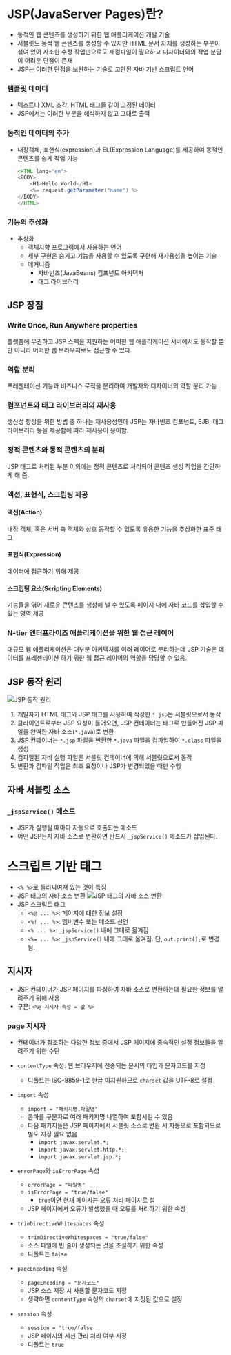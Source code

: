 # JSP(JavaServer Pages)란?
- 동적인 웹 콘텐츠를 생성하기 위한 웹 애플리케이션 개발 기술
- 서블릿도 동적 웹 콘텐츠를 생성할 수 있지만 HTML 문서 자체를 생성하는 부분이 섞여 있어 사소한 수정 작업만으로도 재컴파일이 필요하고 디자이너와의 작업 분담이 어려운 단점이 존재
- JSP는 이러한 단점을 보완하는 기술로 고안된 자바 기반 스크립트 언어
### 템플릿 데이터
- 텍스트나 XML 조각, HTML 태그들 같이 고정된 데이터
- JSP에서는 이러한 부분을 해석하지 않고 그대로 출력 
### 동적인 데이터의 추가
- 내장객체, 표현식(expression)과 EL(Expression Language)를 제공하여 동적인 콘텐츠를 쉽게 작업 가능 
    ```java
    <HTML lang="en">
    <BODY>
        <H1>Hello World</H1>
        <%= request.getParameter("name") %>
    </BODY>
    </HTML>
    ```
  
### 기능의 추상화
- 추상화
  - 객체지향 프로그램에서 사용하는 언어
  - 세부 구현은 숨기고 기능을 사용할 수 있도록 구현해 재사용성을 높이는 기술
  - 메커니즘
    - 자바빈즈(JavaBeans) 컴포넌트 아키텍처
    - 태그 라이브러리
    
## JSP 장점
### Write Once, Run Anywhere properties
플랫폼에 무관하고 JSP 스펙을 지원하는 어떠한 웹 애플리케이션 서버에서도 동작할 뿐만 아니라 어떠한 웹 브라우저로도 접근할 수 있다.
### 역할 분리
프레젠테이션 기능과 비즈니스 로직을 분리하여 개발자와 디자이너의 역할 분리 가능
### 컴포넌트와 태그 라이브러리의 재사용
생산성 향상을 위한 방법 중 하나는 재사용성인데 JSP는 자바빈즈 컴포넌트, EJB, 태그 라이브러리 등을 제공함에 따라 재사용이 용이함.
### 정적 콘텐츠와 동적 콘텐츠의 분리
JSP 태그로 처리된 부분 이외에는 정적 콘텐츠로 처리되어 콘텐츠 생성 작업을 간단하게 해 줌.
### 액션, 표현식, 스크립팅 제공
#### 액션(Action)
내장 객체, 혹은 서버 측 객체와 상호 동작할 수 있도록 유용한 기능을 추상화한 표준 태그
#### 표현식(Expression)
데이터에 접근하기 위해 제공
#### 스크립팅 요소(Scripting Elements)
기능들을 엮어 새로운 콘텐츠를 생성해 낼 수 있도록 페이지 내에 자바 코드를 삽입할 수 있는 영역 제공 
### N-tier 엔터프라이즈 애플리케이션을 위한 웹 접근 레이어
대규모 웹 애플리케이션은 대부분 아키텍처를 여러 레이어로 분리하는데 JSP 기술은 데이터를 프레젠테이션 하기 위한 웹 접근 레이어의 역할을 담당할 수 있음.
## JSP 동작 원리
![JSP 동작 원리](https://img1.daumcdn.net/thumb/R800x0/?scode=mtistory2&fname=https%3A%2F%2Fblog.kakaocdn.net%2Fdn%2FcuaI7I%2FbtqEwRYslXe%2FtinrWC90VkGF9p2gH7Lc0K%2Fimg.png)
1. 개발자가 HTML 태그와 JSP 태그를 사용하여 작성한 `*.jsp`는 서블릿으로서 동작
2. 클라이언트로부터 JSP 요청이 들어오면, JSP 컨테이너는 태그로 만들어진 JSP 파일을 완벽한 자바 소스(`*.java`)로 변환
3. JSP 컨테이너는 `*.jsp` 파일을 변환한 `*.java` 파일을 컴파일하여 `*.class` 파일을 생성
4. 컴파일된 자바 실행 파일은 서블릿 컨테이너에 의해 서블릿으로서 동작
5. 변환과 컴파일 작업은 최초 요청이나 JSP가 변경되었을 때만 수행
## 자바 서블릿 소스
### `_jspService()` 메소드
- JSP가 실행될 때마다 자동으로 호출되는 메소드
- 어떤 JSP든지 자바 소스로 변환하면 반드시 `_jspService()` 메소드가 삽입된다.
# 스크립트 기반 태그
- `<% %>`로 둘러싸여져 있는 것이 특징
- JSP 태그의 자바 소스 변환
  ![JSP 태그의 자바 소스 변환](https://blog.kakaocdn.net/dn/bvfwN6/btqEwgj8PCW/hf5iAOnaZKLDhH754KtI61/img.png)
- JSP 스크립트 태그
  - `<%@ ... %>`: 페이지에 대한 정보 설정
  - `<%! ... %>`: 멤버변수 또는 메소드 선언
  - `<% ... %>`: `_jspService()` 내에 그대로 옮겨짐
  - `<%= ... %>`: `_jspService()` 내에 그대로 옮겨짐. 단, `out.print();`로 변경됨.
## 지시자
- JSP 컨테이너가 JSP 페이지를 파싱하여 자바 소스로 변환하는데 필요한 정보를 알려주기 위해 사용
- 구문: `<%@ 지시자 속성 = 값 %>` 
### page 지시자
- 컨테이너가 참조하는 다양한 정보 중에서 JSP 페이지에 종속적인 설정 정보들을 알려주기 위한 수단
- `contentType` 속성: 웹 브라우저에 전송되는 문서의 타입과 문자코드를 지정
  - 디폴트는 ISO-8859-1로 한글 미지원하므로 `charset` 값을 UTF-8로 설정
- `import` 속성
  - `import = "패키지명.파일명"`
  - 콤마를 구분자로 여러 패키지명 나열하여 포함시킬 수 있음
  - 다음 패키지들은 JSP 페이지에서 서블릿 소스로 변환 시 자동으로 포함되므로 별도 지정 필요 없음
    - `import javax.servlet.*;`
    - `import javax.servlet.http.*;`
    - `import javax.servlet.jsp.*;`
  
- `errorPage`와 `isErrorPage` 속성
  - `errorPage = "파일명"`
  - `isErrorPage = "true/false"`
    - `true`이면 현재 페이지는 오류 처리 페이지로 설
  - JSP 페이지에서 오류가 발생했을 때 오류를 처리하기 위한 속성
- `trimDirectiveWhitespaces` 속성
  - `trimDirectiveWhitespaces = "true/false"`
  - 소스 파일에 빈 줄이 생성되는 것을 조절하기 위한 속성
  - 디폴트는 `false`
- `pageEncoding` 속성
  - `pageEncoding = "문자코드"`
  - JSP 소스 저장 시 사용할 문자코드 지정
  - 생략하면 `contentType` 속성의 `charset`에 지정된 값으로 설정
- `session` 속성
  - `session = "true/false`
  - JSP 페이지의 세션 관리 처리 여부 지정
  - 디폴트는 `true`